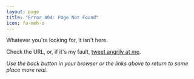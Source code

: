 ```yaml
---
layout: page
title: "Error 404: Page Not Found"
icon: fa-meh-o
---
```


Whatever you're looking for, it isn't here.

Check the URL, or, if it's my fault, [tweet angrily at me](https://twitter.com/{{site.author.twitter}}).

_Use the back button in your browser or the links above to return to some place more real._

<script>$('.site-title .title').text("FLAGRANT ERROR");</script>